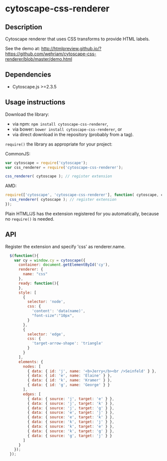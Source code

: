 cytoscape-css-renderer
================================================================================


## Description

Cytoscape renderer that uses CSS transforms to provide HTML labels.

See the demo at: http://htmlpreview.github.io/?https://github.com/wehriam/cytoscape-css-renderer/blob/master/demo.html

## Dependencies

 * Cytoscape.js >=2.3.5


## Usage instructions

Download the library:
 * via npm: `npm install cytoscape-css-renderer`,
 * via bower: `bower install cytoscape-css-renderer`, or
 * via direct download in the repository (probably from a tag).

`require()` the library as appropriate for your project:

CommonJS:
```js
var cytoscape = require('cytoscape');
var css_renderer = require('cytoscape-css-renderer');

css_renderer( cytoscape ); // register extension
```

AMD:
```js
require(['cytoscape', 'cytoscape-css-renderer'], function( cytoscape, css_renderer ){
  css_renderer( cytoscape ); // register extension
});
```

Plain HTML/JS has the extension registered for you automatically, because no `require()` is needed.


## API

Register the extension and specify 'css' as renderer.name.

```js
  $(function(){
    var cy = window.cy = cytoscape({
      container: document.getElementById('cy'),
      renderer: {
        name: "css"
      },
      ready: function(){
      },
      style: [
        {
          selector: 'node',
          css: {
            'content': 'data(name)',
            "font-size":"10px",
          }
        },
        {
          selector: 'edge',
          css: {
            'target-arrow-shape': 'triangle'
          }
        }
      ],
      elements: {
        nodes: [
          { data: { id: 'j', name: '<b>Jerry</b><br />Seinfeld' } },
          { data: { id: 'e', name: 'Elaine' } },
          { data: { id: 'k', name: 'Kramer' } },
          { data: { id: 'g', name: 'George' } }
        ],
        edges: [
          { data: { source: 'j', target: 'e' } },
          { data: { source: 'j', target: 'k' } },
          { data: { source: 'j', target: 'g' } },
          { data: { source: 'e', target: 'j' } },
          { data: { source: 'e', target: 'k' } },
          { data: { source: 'k', target: 'j' } },
          { data: { source: 'k', target: 'e' } },
          { data: { source: 'k', target: 'g' } },
          { data: { source: 'g', target: 'j' } }
        ]
      }
    });
  });

```
